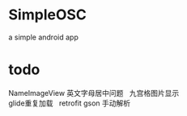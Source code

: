 # SimpleOSC
a simple android app



# todo
NameImageView 英文字母居中问题  
九宫格图片显示  
glide重复加载  
retrofit gson 手动解析 
